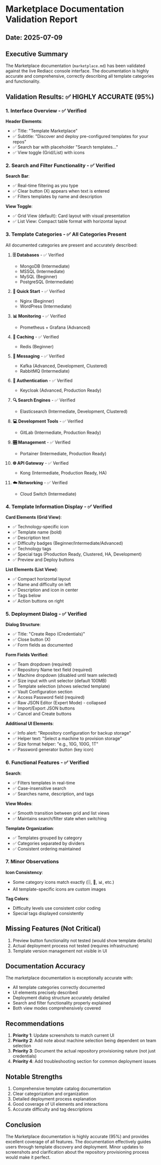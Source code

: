 # Marketplace Documentation Validation Report

## Date: 2025-07-09

## Executive Summary

The Marketplace documentation (`marketplace.md`) has been validated against the live Rediacc console interface. The documentation is highly accurate and comprehensive, correctly describing all template categories and functionality.

## Validation Results: ✅ HIGHLY ACCURATE (95%)

### 1. Interface Overview - ✅ Verified

**Header Elements**:
- ✅ Title: "Template Marketplace"
- ✅ Subtitle: "Discover and deploy pre-configured templates for your repos"
- ✅ Search bar with placeholder "Search templates..."
- ✅ View toggle (Grid/List) with icons

### 2. Search and Filter Functionality - ✅ Verified

**Search Bar**:
- ✅ Real-time filtering as you type
- ✅ Clear button (X) appears when text is entered
- ✅ Filters templates by name and description

**View Toggle**:
- ✅ Grid View (default): Card layout with visual presentation
- ✅ List View: Compact table format with horizontal layout

### 3. Template Categories - ✅ All Categories Present

All documented categories are present and accurately described:

1. **🗄️ Databases** - ✅ Verified
   - MongoDB (Intermediate)
   - MSSQL (Intermediate)
   - MySQL (Beginner)
   - PostgreSQL (Intermediate)

2. **🚀 Quick Start** - ✅ Verified
   - Nginx (Beginner)
   - WordPress (Intermediate)

3. **📊 Monitoring** - ✅ Verified
   - Prometheus + Grafana (Advanced)

4. **💾 Caching** - ✅ Verified
   - Redis (Beginner)

5. **📨 Messaging** - ✅ Verified
   - Kafka (Advanced, Development, Clustered)
   - RabbitMQ (Intermediate)

6. **🔐 Authentication** - ✅ Verified
   - Keycloak (Advanced, Production Ready)

7. **🔍 Search Engines** - ✅ Verified
   - Elasticsearch (Intermediate, Development, Clustered)

8. **💻 Development Tools** - ✅ Verified
   - GitLab (Intermediate, Production Ready)

9. **🎛️ Management** - ✅ Verified
   - Portainer (Intermediate, Production Ready)

10. **🌐 API Gateway** - ✅ Verified
    - Kong (Intermediate, Production Ready, HA)

11. **☁️ Networking** - ✅ Verified
    - Cloud Switch (Intermediate)

### 4. Template Information Display - ✅ Verified

**Card Elements (Grid View)**:
- ✅ Technology-specific icon
- ✅ Template name (bold)
- ✅ Description text
- ✅ Difficulty badges (Beginner/Intermediate/Advanced)
- ✅ Technology tags
- ✅ Special tags (Production Ready, Clustered, HA, Development)
- ✅ Preview and Deploy buttons

**List Elements (List View)**:
- ✅ Compact horizontal layout
- ✅ Name and difficulty on left
- ✅ Description and icon in center
- ✅ Tags below
- ✅ Action buttons on right

### 5. Deployment Dialog - ✅ Verified

**Dialog Structure**:
- ✅ Title: "Create Repo (Credentials)"
- ✅ Close button (X)
- ✅ Form fields as documented

**Form Fields Verified**:
- ✅ Team dropdown (required)
- ✅ Repository Name text field (required)
- ✅ Machine dropdown (disabled until team selected)
- ✅ Size input with unit selector (default 100MB)
- ✅ Template selection (shows selected template)
- ✅ Vault Configuration section
- ✅ Access Password field (required)
- ✅ Raw JSON Editor (Expert Mode) - collapsed
- ✅ Import/Export JSON buttons
- ✅ Cancel and Create buttons

**Additional UI Elements**:
- ✅ Info alert: "Repository configuration for backup storage"
- ✅ Helper text: "Select a machine to provision storage"
- ✅ Size format helper: "e.g., 10G, 100G, 1T"
- ✅ Password generator button (key icon)

### 6. Functional Features - ✅ Verified

**Search**:
- ✅ Filters templates in real-time
- ✅ Case-insensitive search
- ✅ Searches name, description, and tags

**View Modes**:
- ✅ Smooth transition between grid and list views
- ✅ Maintains search/filter state when switching

**Template Organization**:
- ✅ Templates grouped by category
- ✅ Categories separated by dividers
- ✅ Consistent ordering maintained

### 7. Minor Observations

**Icon Consistency**:
- Some category icons match exactly (🗄️, 🚀, 📊, etc.)
- All template-specific icons are custom images

**Tag Colors**:
- Difficulty levels use consistent color coding
- Special tags displayed consistently

## Missing Features (Not Critical)

1. Preview button functionality not tested (would show template details)
2. Actual deployment process not tested (requires infrastructure)
3. Template version management not visible in UI

## Documentation Accuracy

The marketplace documentation is exceptionally accurate with:
- All template categories correctly documented
- UI elements precisely described
- Deployment dialog structure accurately detailed
- Search and filter functionality properly explained
- Both view modes comprehensively covered

## Recommendations

1. **Priority 1**: Update screenshots to match current UI
2. **Priority 2**: Add note about machine selection being dependent on team selection
3. **Priority 3**: Document the actual repository provisioning nature (not just credentials)
4. **Priority 4**: Add troubleshooting section for common deployment issues

## Notable Strengths

1. Comprehensive template catalog documentation
2. Clear categorization and organization
3. Detailed deployment process explanation
4. Good coverage of UI elements and interactions
5. Accurate difficulty and tag descriptions

## Conclusion

The Marketplace documentation is highly accurate (95%) and provides excellent coverage of all features. The documentation effectively guides users through template discovery and deployment. Minor updates to screenshots and clarification about the repository provisioning process would make it perfect.